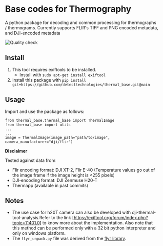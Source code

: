 # Base codes for Thermography

A python package for decoding and common processing for thermographs / thermograms. Currently supports FLIR's TIFF and PNG encoded metadata, and DJI-encoded metadata

![Quality check](https://github.com/mukheshpugal/thermal_base/actions/workflows/qualitycheck.yml/badge.svg)

## Install
1. This tool requires exiftools to be installed.
    - Install with `sudo apt-get install exiftool`
2. Install this package with `pip install git+https://github.com/detecttechnologies/thermal_base.git@main`

## Usage
Import and use the package as follows:
```
from thermal_base.thermal_base import ThermalImage
from thermal_base import utils
...
...
image = ThermalImage(image_path="path/to/image", camera_manufacturer="dji/flir")
```

**Disclaimer**

Tested against data from: 
* Flir encoding format: DJI XT-2, Flir E-40 (Temperature values go out of the image frame if the image height is <255 pixels)
* DJI-encoding format: DJI Zenmuse H20-T
* Thermapp (available in past commits)

## Notes
* The use case for h20T camera can also be developed with dji-thermal-tool-analysis.Refer to the link [https://exiftool.org/forum/index.php?topic=11401.0] to know more about the implementation. Also note that this method can be performed only with a 32 bit python interpreter and only on windows platform.
* The `flyr_unpack.py` file was derived from the [flyr library](https://bitbucket.org/nimmerwoner/flyr/src/master/).